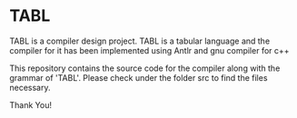 # TABL
TABL is a compiler design project. TABL is a tabular language and the compiler for it has been implemented using Antlr and gnu compiler for c++

This repository contains the source code for the compiler along with the grammar of 'TABL'. 
Please check under the folder src to find the files necessary.

Thank You!
